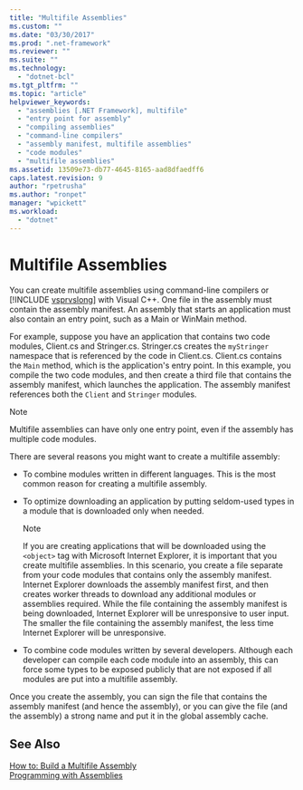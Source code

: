 ```yaml
---
title: "Multifile Assemblies"
ms.custom: ""
ms.date: "03/30/2017"
ms.prod: ".net-framework"
ms.reviewer: ""
ms.suite: ""
ms.technology: 
  - "dotnet-bcl"
ms.tgt_pltfrm: ""
ms.topic: "article"
helpviewer_keywords: 
  - "assemblies [.NET Framework], multifile"
  - "entry point for assembly"
  - "compiling assemblies"
  - "command-line compilers"
  - "assembly manifest, multifile assemblies"
  - "code modules"
  - "multifile assemblies"
ms.assetid: 13509e73-db77-4645-8165-aad8dfaedff6
caps.latest.revision: 9
author: "rpetrusha"
ms.author: "ronpet"
manager: "wpickett"
ms.workload: 
  - "dotnet"
---
```

# Multifile Assemblies
You can create multifile assemblies using command-line compilers or [!INCLUDE [vsprvslong](../../../includes/vsprvslong-md.md)] with Visual C++. One file in the assembly must contain the assembly manifest. An assembly that starts an application must also contain an entry point, such as a Main or WinMain method.  
  
 For example, suppose you have an application that contains two code modules, Client.cs and Stringer.cs. Stringer.cs creates the `myStringer` namespace that is referenced by the code in Client.cs. Client.cs contains the `Main` method, which is the application's entry point. In this example, you compile the two code modules, and then create a third file that contains the assembly manifest, which launches the application. The assembly manifest references both the `Client` and `Stringer` modules.  
  
> [!NOTE]
>  Multifile assemblies can have only one entry point, even if the assembly has multiple code modules.  
  
 There are several reasons you might want to create a multifile assembly:  
  
-   To combine modules written in different languages. This is the most common reason for creating a multifile assembly.  
  
-   To optimize downloading an application by putting seldom-used types in a module that is downloaded only when needed.  
  
    > [!NOTE]
    >  If you are creating applications that will be downloaded using the `<object>` tag with Microsoft Internet Explorer, it is important that you create multifile assemblies. In this scenario, you create a file separate from your code modules that contains only the assembly manifest. Internet Explorer downloads the assembly manifest first, and then creates worker threads to download any additional modules or assemblies required. While the file containing the assembly manifest is being downloaded, Internet Explorer will be unresponsive to user input. The smaller the file containing the assembly manifest, the less time Internet Explorer will be unresponsive.  
  
-   To combine code modules written by several developers. Although each developer can compile each code module into an assembly, this can force some types to be exposed publicly that are not exposed if all modules are put into a multifile assembly.  
  
 Once you create the assembly, you can sign the file that contains the assembly manifest (and hence the assembly), or you can give the file (and the assembly) a strong name and put it in the global assembly cache.  
  
## See Also  
 [How to: Build a Multifile Assembly](../../../docs/framework/app-domains/how-to-build-a-multifile-assembly.md)  
 [Programming with Assemblies](../../../docs/framework/app-domains/programming-with-assemblies.md)
